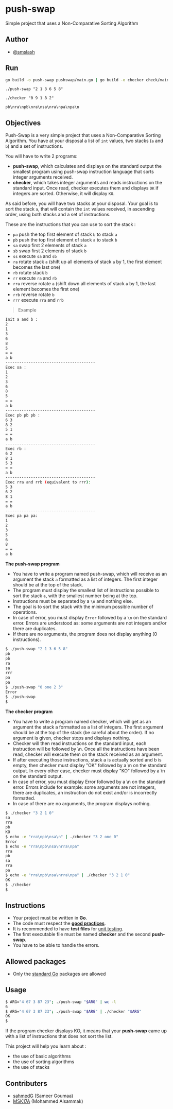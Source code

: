 # push-swap

Simple project that uses a Non-Comparative Sorting Algorithm

## Author

* [@smslash](https://github.com/smslash)

## Run

```bash
go build -o push-swap pushswap/main.go | go build -o checker check/main.go
```

```
./push-swap "2 1 3 6 5 8"
```

```
./checker "0 9 1 8 2"

pb\nra\npb\nra\nsa\nra\npa\npa\n
```


## Objectives

Push-Swap is a very simple project that uses a Non-Comparative Sorting Algorithm. You have at your disposal a list of `int` values, two stacks (`a` and `b`) and a set of instructions.

You will have to write 2 programs:

- **push-swap**, which calculates and displays on the standard output the smallest program using push-swap instruction language that sorts integer arguments received.
- **checker**, which takes integer arguments and reads instructions on the standard input. Once read, checker executes them and displays `OK` if integers are sorted. Otherwise, it will display `KO`.

As said before, you will have two stacks at your disposal. Your goal is to sort the stack `a`, that will contain the `int` values received, in ascending order, using both stacks and a set of instructions.

These are the instructions that you can use to sort the stack :

- `pa` push the top first element of stack `b` to stack `a`
- `pb` push the top first element of stack `a` to stack `b`
- `sa` swap first 2 elements of stack `a`
- `sb` swap first 2 elements of stack `b`
- `ss` execute `sa` and `sb`
- `ra` rotate stack `a` (shift up all elements of stack `a` by 1, the first element becomes the last one)
- `rb` rotate stack `b`
- `rr` execute `ra` and `rb`
- `rra` reverse rotate `a` (shift down all elements of stack `a` by 1, the last element becomes the first one)
- `rrb` reverse rotate `b`
- `rrr` execute `rra` and `rrb`

>Example

```bash
Init a and b :
2
1
3
6
8
5
= =
a b
---------------------------------------
Exec sa :
1
2
3
6
8
5
= =
a b
---------------------------------------
Exec pb pb pb :
6 3
8 2
5 1
= =
a b
---------------------------------------
Exec rb :
6 2
8 1
5 3
= =
a b
---------------------------------------
Exec rra and rrb (equivalent to rrr):
5 3
6 2
8 1
= =
a b
---------------------------------------
Exec pa pa pa:
1
2
3
5
6
8
= =
a b
```

**The push-swap program**

- You have to write a program named push-swap, which will receive as an argument the stack `a` formatted as a list of integers. The first integer should be at the top of the stack.
- The program must display the smallest list of instructions possible to sort the stack `a`, with the smallest number being at the top.
- Instructions must be separated by a `\n` and nothing else.
- The goal is to sort the stack with the minimum possible number of operations.
- In case of error, you must display `Error` followed by a `\n` on the standard error. Errors are understood as: some arguments are not integers and/or there are duplicates.
- If there are no arguments, the program does not display anything (0 instructions).

```bash
$ ./push-swap "2 1 3 6 5 8"
pb
pb
ra
sa
rrr
pa
pa
$ ./push-swap "0 one 2 3"
Error
$ ./push-swap
$
```

**The checker program**

- You have to write a program named checker, which will get as an argument the stack a formatted as a list of integers. The first argument should be at the top of the stack (be careful about the order). If no argument is given, checker stops and displays nothing.
- Checker will then read instructions on the standard input, each instruction will be followed by \n. Once all the instructions have been read, checker will execute them on the stack received as an argument.
- If after executing those instructions, stack a is actually sorted and b is empty, then checker must display "OK" followed by a \n on the standard output. In every other case, checker must display "KO" followed by a \n on the standard output.
- In case of error, you must display Error followed by a \n on the standard error. Errors include for example: some arguments are not integers, there are duplicates, an instruction do not exist and/or is incorrectly formatted.
- In case of there are no arguments, the program displays nothing.

```bash
$ ./checker "3 2 1 0"
sa
rra
pb
KO
$ echo -e "rra\npb\nsa\n" | ./checker "3 2 one 0"
Error
$ echo -e "rra\npb\nsa\nrra\npa"
rra
pb
sa
rra
pa
$ echo -e "rra\npb\nsa\nrra\npa" | ./checker "3 2 1 0"
OK
$ ./checker
$
```

## Instructions

- Your project must be written in **Go**.
- The code must respect the [**good practices**](https://01.alem.school/git/root/public/src/branch/master/subjects/good-practices/README.md).
- It is recommended to have **test files** for [unit testing](https://go.dev/doc/tutorial/add-a-test).
- The first executable file must be named **checker** and the second **push-swap**.
- You have to be able to handle the errors.

## Allowed packages

- Only the [standard Go](https://pkg.go.dev/std) packages are allowed

## Usage

```bash
$ ARG="4 67 3 87 23"; ./push-swap "$ARG" | wc -l
6
$ ARG="4 67 3 87 23"; ./push-swap "$ARG" | ./checker "$ARG"
OK
$
```

If the program checker displays KO, it means that your **push-swap** came up with a list of instructions that does not sort the list.

This project will help you learn about :

- the use of basic algorithms
- the use of sorting algorithms
- the use of stacks

## Contributers
- [sahmedG](https://github.com/sahmedG) (Sameer Goumaa)
- [MSK17A](https://github.com/MSK17A) (Mohammed Alsammak)
